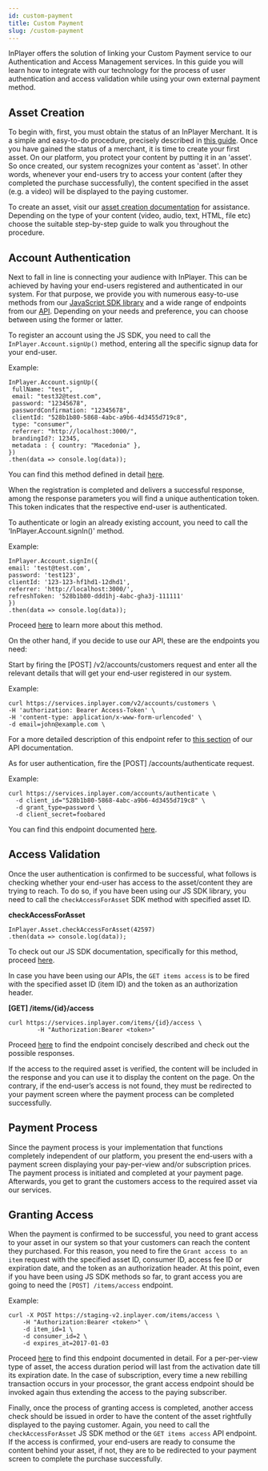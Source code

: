 ```yaml
---
id: custom-payment
title: Custom Payment
slug: /custom-payment
---
```


InPlayer offers the solution of linking your Custom Payment service to our Authentication and Access Management services. In this guide you will learn how to integrate with our technology for the process of user authentication and access validation while using your own external payment method. 

## Asset Creation

To begin with, first, you must obtain the status of an InPlayer Merchant. It is a simple and easy-to-do procedure, precisely described in [this guide](https://inplayer.com/docs/getting-started/creating-your-account/). 
Once you have gained the status of a merchant, it is time to create your first asset. On our platform, you protect your content by putting it in an 'asset'. So once created, our system recognizes your content as 'asset'. In other words, whenever your end-users try to access your content (after they completed the purchase successfully), the content specified in the asset (e.g. a video) will be displayed to the paying customer.

To create an asset, visit our [asset creation documentation](https://inplayer.com/docs/assets/) for assistance. Depending on the type of your content (video, audio, text, HTML, file etc) choose the suitable step-by-step guide to walk you throughout the procedure. 

## Account Authentication 

Next to fall in line is connecting your audience with InPlayer. This can be achieved by having your end-users registered and authenticated in our system. For that purpose, we provide you with numerous easy-to-use methods from our [JavaScript SDK library](https://inplayer-js.netlify.app/) and a wide range of endpoints from our [API](https://docs.inplayer.com/api/). Depending on your needs and preference, you can choose between using the former or latter.

To register an account using the JS SDK, you need to call the `InPlayer.Account.signUp()` method, entering all the specific signup data for your end-user. 

Example:
```
InPlayer.Account.signUp({
 fullName: "test",
 email: "test32@test.com",
 password: "12345678",
 passwordConfirmation: "12345678",
 clientId: "528b1b80-5868-4abc-a9b6-4d3455d719c8",
 type: "consumer",
 referrer: "http://localhost:3000/",
 brandingId?: 12345,
 metadata : { country: "Macedonia" },
})
.then(data => console.log(data));
```

You can find this method defined in detail [here](https://inplayer-js.netlify.app/classes/account.html#signup). 

When the registration is completed and delivers a successful response, among the response parameters you will find a unique authentication token. This token indicates that the respective end-user is authenticated.

To authenticate or login an already existing account, you need to call the ‘InPlayer.Account.signIn()' method.


Example:
```
InPlayer.Account.signIn({
email: 'test@test.com',
password: 'test123',
clientId: '123-123-hf1hd1-12dhd1',
referrer: 'http://localhost:3000/',
refreshToken: '528b1b80-ddd1hj-4abc-gha3j-111111'
})
.then(data => console.log(data));
```

Proceed [here](https://inplayer-js.netlify.app/classes/account.html#signin) to learn more about this method.


On the other hand, if you decide to use our API, these are the endpoints you need:


Start by firing the [POST] /v2/accounts/customers request and enter all the relevant details that will get your end-user registered in our system. 


Example:
```
curl https://services.inplayer.com/v2/accounts/customers \
-H 'authorization: Bearer Access-Token' \
-H 'content-type: application/x-www-form-urlencoded' \
-d email=john@example.com \
```

For a more detailed description of this endpoint refer to [this section](https://docs.inplayer.com/api/accounts/#operation/createAccount) of our API documentation.

As for user authentication, fire the [POST] /accounts/authenticate request.

Example:
```
curl https://services.inplayer.com/accounts/authenticate \
  -d client_id="528b1b80-5868-4abc-a9b6-4d3455d719c8" \
  -d grant_type=password \
  -d client_secret=foobared
```

You can find this endpoint documented [here](https://docs.inplayer.com/api/accounts/#operation/authenticate). 

## Access Validation

Once the user authentication is confirmed to be successful, what follows is checking whether your end-user has access to the asset/content they are trying to reach. To do so, if you have been using our JS SDK library, you need to call the `checkAccessForAsset` SDK method with specified asset ID. 

**checkAccessForAsset**
```
InPlayer.Asset.checkAccessForAsset(42597)
.then(data => console.log(data));
```

To check out our JS SDK documentation, specifically for this method, proceed [here](https://inplayer-js.netlify.app/classes/asset.html#checkaccessforasset).

In case you have been using our APIs, the `GET items access` is to be fired with the specified asset ID (item ID) and the token as an authorization header. 

**[GET] /items/{id}/access**

```
curl https://services.inplayer.com/items/{id}/access \
        -H "Authorization:Bearer <token>"
```

Proceed [here](https://docs.inplayer.com/api/assets/#operation/getAccess) to find the endpoint concisely described and check out the possible responses.

If the access to the required asset is verified, the content will be included in the response and you can use it to display the content on the page. On the contrary, if the end-user’s access is not found, they must be redirected to your payment screen where the payment process can be completed successfully.

## Payment Process

Since the payment process is your implementation that functions completely independent of our platform, you present the end-users with a payment screen displaying your pay-per-view and/or subscription prices. The payment process is initiated and completed at your payment page. Afterwards, you get to grant the customers access to the required asset via our services. 

## Granting Access

When the payment is confirmed to be successful, you need to grant access to your asset in our system so that your customers can reach the content they purchased. For this reason, you need to fire the `Grant access to an item` request with the specified asset ID, consumer ID, access fee ID or expiration date, and the token as an authorization header. At this point, even if you have been using JS SDK methods so far, to grant access you are going to need the `[POST] /items/access` endpoint. 

Example:
```
curl -X POST https://staging-v2.inplayer.com/items/access \
    -H "Authorization:Bearer <token>" \
    -d item_id=1 \
    -d consumer_id=2 \
    -d expires_at=2017-01-03
```

Proceed [here](https://docs.inplayer.com/api/assets/#operation/grantAccess) to find this endpoint documented in detail. 
For a per-per-view type of asset, the access duration period will last from the activation date till its expiration date. In the case of subscription, every time a new rebilling transaction occurs in your processor, the grant access endpoint should be invoked again thus extending the access to the paying subscriber.

Finally, once the process of granting access is completed, another access check should be issued in order to have the content of the asset rightfully displayed to the paying customer. Again, you need to call the `checkAccessForAsset` JS SDK method or the `GET items access` API endpoint. If the access is confirmed, your end-users are ready to consume the content behind your asset, if not, they are to be redirected to your payment screen to complete the purchase successfully.
